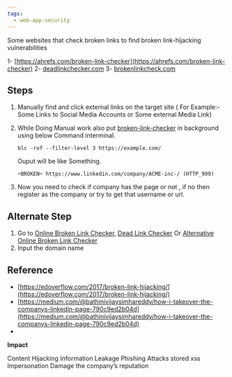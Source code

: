 ```yaml
---
tags:
  - web-app-security
---
```

Some websites that check broken links to find broken link-hijacking vulnerabilities

1- [https://ahrefs.com/broken-link-checker](https://ahrefs.com/broken-link-checker)
2- [deadlinkchecker.com](http://deadlinkchecker.com/) 
3- [brokenlinkcheck.com](http://brokenlinkcheck.com/)
## Steps

1. Manually find and click external links on the target site ( For Example:- Some Links to Social Media Accounts or Some external Media Link)
2. While Doing Manual work also put [broken-link-checker](https://github.com/stevenvachon/broken-link-checker) in background using below Command interminal.

    `blc -rof --filter-level 3 https://example.com/`
    
   Ouput will be like Something. 
   
   `─BROKEN─ https://www.linkedin.com/company/ACME-inc-/ (HTTP_999)`
   
 3. Now you need to check if company has the page or not , if no then register as the company or try to get that username or url. 
 
 ## Alternate Step
 1. Go to [Online Broken Link Checker](https://ahrefs.com/broken-link-checker), [Dead Link Checker](https://www.deadlinkchecker.com/) Or [Alternative Online Broken Link Checker](https://brokenlinkcheck.com/)
 2. Input the domain name

## Reference

* [https://edoverflow.com/2017/broken-link-hijacking/](https://edoverflow.com/2017/broken-link-hijacking/)
* [https://medium.com/@bathinivijaysimhareddy/how-i-takeover-the-companys-linkedin-page-790c9ed2b04d](https://medium.com/@bathinivijaysimhareddy/how-i-takeover-the-companys-linkedin-page-790c9ed2b04d)
* 
**Impact**

Content Hijacking Information Leakage Phishing Attacks stored xss Impersonation Damage the company’s reputation